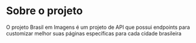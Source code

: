 # Sobre o projeto

O projeto Brasil em Imagens é um projeto de API que possui endpoints para customizar melhor suas páginas específicas para cada cidade brasileira

